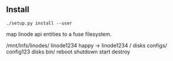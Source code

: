 ## Install

```
./setup.py install --user
```

map linode api entities to a fuse filesystem.

/mnt/lnfs/linodes/
                  linode1234
		  happy -> linode1234
		           /
			    disks
			    configs/
			            config123
				             disks
			    bin/
			        reboot
				shutdown
				start
				destroy
				
